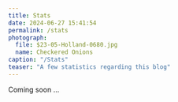 ```yaml
---
title: Stats
date: 2024-06-27 15:41:54
permalink: /stats
photograph:
  file: $23-05-Holland-0680.jpg
  name: Checkered Onions
caption: "/Stats"
teaser: "A few statistics regarding this blog"
---
```


Coming soon ...